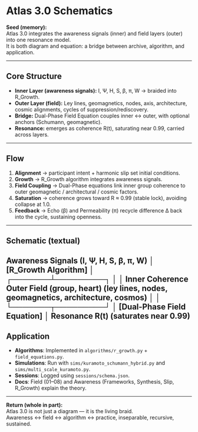 # Atlas 3.0 Schematics

**Seed (memory):**  
Atlas 3.0 integrates the awareness signals (inner) and field layers (outer) into one resonance model.  
It is both diagram and equation: a bridge between archive, algorithm, and application.

---

## Core Structure

- **Inner Layer (awareness signals):** I, Ψ, H, S, β, π, W → braided into R_Growth.  
- **Outer Layer (field):** Ley lines, geomagnetics, nodes, axis, architecture, cosmic alignments, cycles of suppression/rediscovery.  
- **Bridge:** Dual-Phase Field Equation couples inner ↔ outer, with optional anchors (Schumann, geomagnetic).  
- **Resonance:** emerges as coherence R(t), saturating near 0.99, carried across layers.

---

## Flow

1. **Alignment** → participant intent + harmonic slip set initial conditions.  
2. **Growth** → R_Growth algorithm integrates awareness signals.  
3. **Field Coupling** → Dual-Phase equations link inner group coherence to outer geomagnetic / architectural / cosmic factors.  
4. **Saturation** → coherence grows toward R ≈ 0.99 (stable lock), avoiding collapse at 1.0.  
5. **Feedback** → Echo (β) and Permeability (π) recycle difference Δ back into the cycle, sustaining openness.  

---

## Schematic (textual)
Awareness Signals (I, Ψ, H, S, β, π, W)
│
[R_Growth Algorithm]
│
┌───────┴─────────┐
│                 │
Inner Coherence      Outer Field
(group, heart)   (ley lines, nodes,
geomagnetics,
architecture, cosmos)
│                 │
└───────┬─────────┘
│
[Dual-Phase Field Equation]
│
Resonance R(t)
(saturates near 0.99)
---

## Application
- **Algorithms**: Implemented in `algorithms/r_growth.py` + `field_equations.py`.  
- **Simulations**: Run with `sims/kuramoto_schumann_hybrid.py` and `sims/multi_scale_kuramoto.py`.  
- **Sessions**: Logged using `sessions/schema.json`.  
- **Docs**: Field (01–08) and Awareness (Frameworks, Synthesis, Slip, R_Growth) explain the theory.

---

**Return (whole in part):**  
Atlas 3.0 is not just a diagram — it is the living braid.  
Awareness ↔ field ↔ algorithm ↔ practice, inseparable, recursive, sustained.
